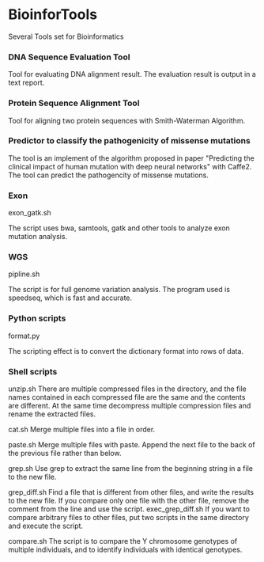 # BioinforTools
Several Tools set for Bioinformatics 

### DNA Sequence Evaluation Tool

Tool for evaluating DNA alignment result. The evaluation result is output in a text report.

### Protein Sequence Alignment Tool

Tool for aligning two protein sequences with Smith-Waterman Algorithm.

### Predictor to classify the pathogenicity of missense mutations

The tool is an implement of the algorithm proposed in paper "Predicting the clinical impact of human mutation with deep neural networks" with Caffe2. The tool can predict the pathogencity of missense mutations.

### Exon 

exon_gatk.sh

The script uses bwa, samtools, gatk and other tools to analyze exon mutation analysis.

### WGS

pipline.sh

The script is for full genome variation analysis. The program used is speedseq, which is fast and accurate.

### Python scripts

format.py

The scripting effect is to convert the dictionary format into rows of data.

### Shell scripts

unzip.sh
There are multiple compressed files in the directory, and the file names contained in each compressed file are the same and the contents are different.
At the same time decompress multiple compression files and rename the extracted files.

cat.sh
Merge multiple files into a file in order.

paste.sh
Merge multiple files with paste.
Append the next file to the back of the previous file rather than below.

grep.sh
Use grep to extract the same line from the beginning string in a file to the new file.

grep_diff.sh
Find a file that is different from other files, and write the results to the new file.
If you compare only one file with the other file, remove the comment from the line and use the script.
exec_grep_diff.sh
If you want to compare arbitrary files to other files, put two scripts in the same directory and execute the script.

compare.sh
The script is to compare the Y chromosome genotypes of multiple individuals, and to identify individuals with identical genotypes.


